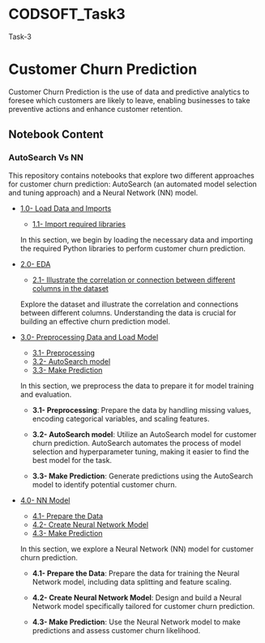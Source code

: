 # CODSOFT_Task3


 Task-3

# Customer Churn Prediction

Customer Churn Prediction is the use of data and predictive analytics to foresee which customers are likely to leave, enabling businesses to take preventive actions and enhance customer retention.

## Notebook Content

### AutoSearch Vs NN

This repository contains notebooks that explore two different approaches for customer churn prediction: AutoSearch (an automated model selection and tuning approach) and a Neural Network (NN) model.

- [1.0- Load Data and Imports](#10-load-data-and-imports)
    - [1.1- Import required libraries](#11-import-required-libraries)

    In this section, we begin by loading the necessary data and importing the required Python libraries to perform customer churn prediction.

- [2.0- EDA](#20-eda)
    - [2.1- Illustrate the correlation or connection between different columns in the dataset](#21-illustrate-the-correlation-or-connection-between-different-columns-in-the-dataset)

    Explore the dataset and illustrate the correlation and connections between different columns. Understanding the data is crucial for building an effective churn prediction model.

- [3.0- Preprocessing Data and Load Model](#30-preprocessing-data-and-load-model)
    - [3.1- Preprocessing](#31-preprocessing)
    - [3.2- AutoSearch model](#32-autosearch-model)
    - [3.3- Make Prediction](#33-make-prediction)

    In this section, we preprocess the data to prepare it for model training and evaluation.

    - **3.1- Preprocessing**: Prepare the data by handling missing values, encoding categorical variables, and scaling features.

    - **3.2- AutoSearch model**: Utilize an AutoSearch model for customer churn prediction. AutoSearch automates the process of model selection and hyperparameter tuning, making it easier to find the best model for the task.

    - **3.3- Make Prediction**: Generate predictions using the AutoSearch model to identify potential customer churn.

- [4.0- NN Model](#40-nn-model)
    - [4.1- Prepare the Data](#41-prepare-the-data)
    - [4.2- Create Neural Network Model](#42-create-neural-network-model)
    - [4.3- Make Prediction](#43-make-prediction)

    In this section, we explore a Neural Network (NN) model for customer churn prediction.

    - **4.1- Prepare the Data**: Prepare the data for training the Neural Network model, including data splitting and feature scaling.

    - **4.2- Create Neural Network Model**: Design and build a Neural Network model specifically tailored for customer churn prediction.

    - **4.3- Make Prediction**: Use the Neural Network model to make predictions and assess customer churn likelihood.
 

